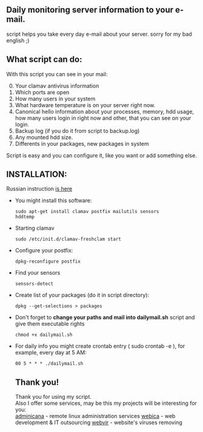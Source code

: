 <h2>Daily monitoring server information to your e-mail.</h2>

script helps you take every day e-mail about your server.
sorry for my bad english ;)


<h2>What script can do:</h2>

With this script you can see in your mail:

0. Your clamav antivirus information 
1. Which ports are open
2. How many users in your system
3. What hardware temperature is on your server right now.
4. Canonical hello information about your processes, memory, hdd usage, how many users login in right now and other, that you can see on your login.
5. Backup log (if you do it from script to backup.log)
6. Any mounted hdd size.
7. Differents in your packages, new packages in system

Script is easy and you can configure it, like you want or add something else.

<h2>INSTALLATION:</h2>

Russian instruction <a href="http://linuxstar.ru/poluchenie-informacii-o-sisteme-ezhednevno-na-pochtu-v-ubuntu-server.html">is here</a> 

<ul>
<li>You might install this software:

<code>sudo apt-get install clamav postfix mailutils sensors hddtemp</code></li>

<li>Starting clamav

<code>sudo /etc/init.d/clamav-freshclam start</code></li>

<li>Configure your postfix:

<code>dpkg-reconfigure postfix</code></li>

<li>Find your sensors

<code>sensors-detect</code></li>

<li>Create list of your packages (do it in script directory):

<code>dpkg --get-selections > packages</code></li>

<li>Don't forget to <strong>change your paths and mail into dailymail.sh</strong> script and give them executable rights

<code>chmod +x dailymail.sh</code></li>


<li>For daily info you might create crontab entry ( sudo crontab -e ), for example, every day at 5 AM:

<code>00 5 * * * ./dailymail.sh</code></li>

<h2>Thank you!</h2>
Thank you for using my script.<br/>
Also I offer some services, may be this my projects will be interesting for you:<br/>
<a href="http://adminicana.ru/en.html" target="_blank">adminicana</a> - remote linux administration services
<a href="http://webica.org" target="_blank">webica</a> - web development & IT outsourcing
<a href="http://webvir.ru" target="_blank">webvir</a> - website's viruses removing

